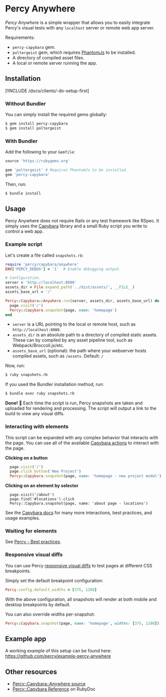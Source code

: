 # Percy Anywhere

_Percy Anywhere_ is a simple wrapper that allows you to easily integrate Percy's visual tests with any `localhost` server or remote web app server.

Requirements:

* `percy-capybara` gem.
* `poltergeist` gem, which requires [PhantomJs](http://phantomjs.org/) to be installed.
* A directory of compiled asset files.
* A local or remote server running the app.

## Installation

[!INCLUDE /docs/clients/-do-setup-first]

### Without Bundler

You can simply install the required gems globally:

```bash
$ gem install percy-capybara
$ gem install poltergeist
```

### With Bundler

Add the following to your `Gemfile`:

```ruby
source 'https://rubygems.org'

gem 'poltergeist' # Requires PhantomJs to be installed.
gem 'percy-capybara'
```

Then, run:

```bash
$ bundle install
```

## Usage

Percy Anywhere does not require Rails or any test framework like RSpec. It simply uses the [Capybara](https://github.com/teamcapybara/capybara) library and a small Ruby script you write to control a web app.

### Example script

Let's create a file called `snapshots.rb`:

```ruby
require 'percy/capybara/anywhere'
ENV['PERCY_DEBUG'] = '1'  # Enable debugging output.

# Configuration.
server = 'http://localhost:8080'
assets_dir = File.expand_path('../dist/assets/', __FILE__)
assets_base_url = '/'

Percy::Capybara::Anywhere.run(server, assets_dir, assets_base_url) do |page|
  page.visit('/')
  Percy::Capybara.snapshot(page, name: 'homepage')
end
```

* `server` is a URL pointing to the local or remote host, such as `http://localhost:8080`.
* `assets_dir` is an absolute path to a directory of compiled static assets. These can by compiled by any asset pipeline tool, such as Webpack/Broccoli.js/etc.
* `assets_base_url` (optional): the path where your webserver hosts compiled assets, such as `/assets`. Default: `/`

Now, run:

```bash
$ ruby snapshots.rb
```

If you used the Bundler installation method, run:

```bash
$ bundle exec ruby snapshots.rb
```

**Done!** 🚀 Each time the script is run, Percy snapshots are taken and uploaded for rendering and processing. The script will output a link to the build to view any visual diffs.

### Interacting with elements

This script can be expanded with any complex behavior that interacts with the page. You can use all of the available [Capybara actions](https://github.com/teamcapybara/capybara#the-dsl) to interact with the page.

**Clicking on a button**

```ruby
  page.visit('/')
  page.click_button('New Project')
  Percy::Capybara.snapshot(page, name: 'homepage - new project modal')
```

**Clicking on an element by selector**

```
  page.visit('/about')
  page.find('#locations').click
  Percy::Capybara.snapshot(page, name: 'about page - locations')
```

<div class="Alert Alert--info">

See the [Capybara docs](https://github.com/teamcapybara/capybara) for many more interactions, best practices, and usage examples.

</div>

### Waiting for elements

See [Percy - Best practices](/docs/clients/ruby/best-practices#waiting-for-elements).


### Responsive visual diffs

You can use Percy [responsive visual diffs](/docs/learn/responsive) to test pages at different CSS breakpoints.

Simply set the default breakpoint configuration:

```ruby
Percy.config.default_widths = [375, 1280]
```

With the above configuration, all snapshots will render at both mobile and desktop breakpoints by default.

You can also override widths per-snapshot:

```ruby
Percy::Capybara.snapshot(page, name: 'homepage', widths: [375, 1280])
```

## Example app

A working example of this setup can be found here: https://github.com/percy/example-percy-anywhere

## Other resources

*   [Percy::Capybara::Anywhere source](https://github.com/percy/percy-capybara/blob/master/lib/percy/capybara/anywhere.rb)
*   [Percy::Capybara Reference](http://www.rubydoc.info/gems/percy-capybara/Percy/Capybara) on RubyDoc
